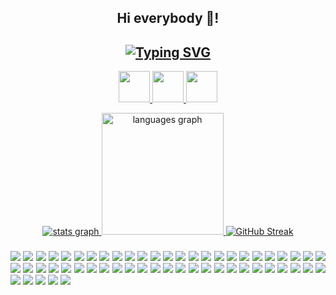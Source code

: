 <h2 align="center">Hi everybody 👋!</h2>

<h2 align="center">
  <a href="https://git.io/typing-svg" target="_blank"><img src="https://readme-typing-svg.demolab.com?font=Fira+Code&weight=900&size=34&pause=2000&color=D83B7D&center=true&width=800&lines=Full-stack+Web+and+Software+Developer;Game+Developer;3D+Modeler" alt="Typing SVG" /></a>
</h2>

<p align="center">
  <a href="https://www.youtube.com/c/giovanibrasiloficial" target="_blank">
    <img height="50" src="https://img.shields.io/badge/youtube-youtube?style=for-the-badge&logo=youtube&color=%233c3c3c">
  </a>
  
  <a href="https://www.linkedin.com/in/giovani-cerejo-brasil/" target="_blank">
    <img height="50" src="https://img.shields.io/badge/linkedin-linkedin?style=for-the-badge&logo=linkedin&color=%233c3c3c">
  </a>
  
  <a href="mailto:giovanicerejobrasil@gmail.com" target="_blank">
    <img height="50" src="https://img.shields.io/badge/email-email?style=for-the-badge&logo=gmail&color=%233c3c3c">
  </a>
</p>

<div align="center">
  <a href="https://github.com/anuraghazra/github-readme-stats">
    <img src="https://github-readme-stats.vercel.app/api?username=giovanicerejobrasil&hide_title=false&hide_rank=false&show_icons=true&include_all_commits=true&count_private=true&disable_animations=false&theme=radical&hide_border=true" alt="stats graph"  />
  </a>

  <a href="https://github.com/anuraghazra/github-readme-stats">
    <img src="https://github-readme-stats.vercel.app/api/top-langs?username=giovanicerejobrasil&hide_title=false&layout=compact&langs_count=8&theme=radical&hide_border=true&size_weight=0.5&count_weight=0.5" height="195" alt="languages graph"  />
  </a>
  
  <a href="https://git.io/streak-stats">
    <img src="https://github-readme-streak-stats-jzxj.vercel.app?user=giovanicerejobrasil&theme=radical&hide_border=true&border_radius=5&mode=weekly" alt="GitHub Streak" />
  </a>
</div>

###

<div align="justify">
  <img src="https://custom-icon-badges.demolab.com/badge/html-html?style=for-the-badge&logo=html5&color=%233c3c3c">
  <img src="https://custom-icon-badges.demolab.com/badge/css-css?style=for-the-badge&logo=css3&color=%233c3c3c">
  <img src="https://custom-icon-badges.demolab.com/badge/tailwind_css-tailwind_css?style=for-the-badge&logo=tailwind&color=%233c3c3c">
  <img src="https://custom-icon-badges.demolab.com/badge/bootstrap-bootstrap?style=for-the-badge&logo=bootstrap&color=%233c3c3c">
  <img src="https://custom-icon-badges.demolab.com/badge/javascript-javascript?style=for-the-badge&logo=javascript&color=%233c3c3c">
  <img src="https://custom-icon-badges.demolab.com/badge/typescript-typescript?style=for-the-badge&logo=typescript&color=%233c3c3c">
  <img src="https://custom-icon-badges.demolab.com/badge/nodejs-nodejs?style=for-the-badge&logo=nodejs&color=%233c3c3c">
  <img src="https://custom-icon-badges.demolab.com/badge/expressjs-expressjs?style=for-the-badge&logo=expressjs&color=%233c3c3c">
  <img src="https://custom-icon-badges.demolab.com/badge/reactjs-reactjs?style=for-the-badge&logo=react&color=%233c3c3c">
  <img src="https://custom-icon-badges.demolab.com/badge/vuejs-vuejs?style=for-the-badge&logo=vuejs&color=%233c3c3c">
  <img src="https://custom-icon-badges.demolab.com/badge/vite-vite?style=for-the-badge&logo=vite&color=%233c3c3c">
  <img src="https://custom-icon-badges.demolab.com/badge/nextjs-nextjs?style=for-the-badge&logo=nextjs&color=%233c3c3c">
  <img src="https://custom-icon-badges.demolab.com/badge/jquery-jquery?style=for-the-badge&logo=jquery&color=%233c3c3c">
  <img src="https://custom-icon-badges.demolab.com/badge/electron-electron?style=for-the-badge&logo=electron&color=%233c3c3c">
  <img src="https://custom-icon-badges.demolab.com/badge/php-php?style=for-the-badge&logo=php&color=%233c3c3c">
  <img src="https://custom-icon-badges.demolab.com/badge/laravel-laravel?style=for-the-badge&logo=laravel&color=%233c3c3c">
  <img src="https://custom-icon-badges.demolab.com/badge/code_igniter-code_igniter?style=for-the-badge&logo=codeigniter&color=%233c3c3c">
  <img src="https://custom-icon-badges.demolab.com/badge/python-python?style=for-the-badge&logo=python&color=%233c3c3c">
  <img src="https://custom-icon-badges.demolab.com/badge/django-django?style=for-the-badge&logo=django&color=%233c3c3c">
  <img src="https://custom-icon-badges.demolab.com/badge/pygame-pygame?style=for-the-badge&logo=pygame&color=%233c3c3c">
  <img src="https://custom-icon-badges.demolab.com/badge/csharp-csharp?style=for-the-badge&logo=csharp&color=%233c3c3c">
  <img src="https://custom-icon-badges.demolab.com/badge/markdown-markdown?style=for-the-badge&logo=markdown&color=%233c3c3c">
  <img src="https://custom-icon-badges.demolab.com/badge/mysql-mysql?style=for-the-badge&logo=mysql&color=%233c3c3c">
  <img src="https://custom-icon-badges.demolab.com/badge/mariadb-mariadb?style=for-the-badge&logo=mariadb&color=%233c3c3c">
  <img src="https://custom-icon-badges.demolab.com/badge/postgresql-postgresql?style=for-the-badge&logo=posrtgresql&color=%233c3c3c">
  <img src="https://custom-icon-badges.demolab.com/badge/sqlite-sqlite?style=for-the-badge&logo=sqlite&color=%233c3c3c">
  <img src="https://custom-icon-badges.demolab.com/badge/mongodb-mongodb?style=for-the-badge&logo=mongodb&color=%233c3c3c">
  <img src="https://custom-icon-badges.demolab.com/badge/docker-docker?style=for-the-badge&logo=docker&color=%233c3c3c">
  <img src="https://custom-icon-badges.demolab.com/badge/git-git?style=for-the-badge&logo=git&color=%233c3c3c">
  <img src="https://custom-icon-badges.demolab.com/badge/github-github?style=for-the-badge&logo=github&color=%233c3c3c">
  <img src="https://custom-icon-badges.demolab.com/badge/gitlab-gitlab?style=for-the-badge&logo=gitlab&color=%233c3c3c">
  <img src="https://custom-icon-badges.demolab.com/badge/postman-postman?style=for-the-badge&logo=postman&color=%233c3c3c">
  <img src="https://custom-icon-badges.demolab.com/badge/visual_studio_code-visual_studio_code?style=for-the-badge&logo=visualstudiocode&color=%233c3c3c">
  <img src="https://custom-icon-badges.demolab.com/badge/phpstorm-phpstorm?style=for-the-badge&logo=phpstorm&color=%233c3c3c">
  <img src="https://custom-icon-badges.demolab.com/badge/webstorm-webstorm?style=for-the-badge&logo=webstorm&color=%233c3c3c">
  <img src="https://custom-icon-badges.demolab.com/badge/jira-jira?style=for-the-badge&logo=jira&color=%233c3c3c">
  <img src="https://custom-icon-badges.demolab.com/badge/youtrack-youtrack?style=for-the-badge&logo=youtrack&color=%233c3c3c">
  <img src="https://custom-icon-badges.demolab.com/badge/slack-slack?style=for-the-badge&logo=slack&color=%233c3c3c">
  <img src="https://custom-icon-badges.demolab.com/badge/filezilla-filezilla?style=for-the-badge&logo=filezilla&color=%233c3c3c">
  <img src="https://custom-icon-badges.demolab.com/badge/dbeaver-dbeaver?style=for-the-badge&logo=dbeaver&color=%233c3c3c">
  <img src="https://custom-icon-badges.demolab.com/badge/github_pages-github_pages?style=for-the-badge&logo=github&color=%233c3c3c">
  <img src="https://custom-icon-badges.demolab.com/badge/vercel-vercel?style=for-the-badge&logo=vercel&color=%233c3c3c">
  <img src="https://custom-icon-badges.demolab.com/badge/notion-notion?style=for-the-badge&logo=notion&color=%233c3c3c">
  <img src="https://custom-icon-badges.demolab.com/badge/adobe-adobe?style=for-the-badge&logo=adobe&color=%233c3c3c">
  <img src="https://custom-icon-badges.demolab.com/badge/linux-linux?style=for-the-badge&logo=linux&color=%233c3c3c">
  <img src="https://custom-icon-badges.demolab.com/badge/ubuntu-ubuntu?style=for-the-badge&logo=ubuntu&color=%233c3c3c">
  <img src="https://custom-icon-badges.demolab.com/badge/audacity-audacity?style=for-the-badge&logo=audacity&color=%233c3c3c">
  <img src="https://custom-icon-badges.demolab.com/badge/godot-godot?style=for-the-badge&logo=godot&color=%233c3c3c">
  <img src="https://custom-icon-badges.demolab.com/badge/unity-unity?style=for-the-badge&logo=unity&color=%233c3c3c">
  <img src="https://custom-icon-badges.demolab.com/badge/gimp-gimp?style=for-the-badge&logo=gimp&color=%233c3c3c">
  <img src="https://custom-icon-badges.demolab.com/badge/inkscape-inkscape?style=for-the-badge&logo=inkscape&color=%233c3c3c">
  <img src="https://custom-icon-badges.demolab.com/badge/photopea-photopea?style=for-the-badge&logo=photopea&color=%233c3c3c">
  <img src="https://custom-icon-badges.demolab.com/badge/google_chrome-google_chrome?style=for-the-badge&logo=googlechrome&color=%233c3c3c">
  <img src="https://custom-icon-badges.demolab.com/badge/obs-obs?style=for-the-badge&logo=obs&color=%233c3c3c">
  <img src="https://custom-icon-badges.demolab.com/badge/blender-blender?style=for-the-badge&logo=blender&color=%233c3c3c">
</div>
